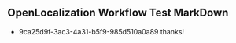 ## OpenLocalization Workflow Test MarkDown
* 9ca25d9f-3ac3-4a31-b5f9-985d510a0a89 thanks!

<!--HONumber=Sep16_HO1-->


